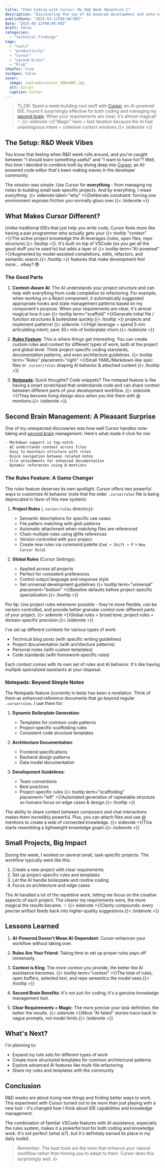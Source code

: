 ```yaml
---
title: "Vibe Coding with Cursor: My R&D Week Adventure 🚀"
description: "Discovering the joy of AI-powered development and note-taking with Cursor during R&D week"
publishDate: "2025-03-12T00:00:00Z"
date: "2025-03-12T00:00:00Z"
draft: false
categories:
  - "technical-findings"
tags:
  - "tools"
  - "productivity"
  - "cursor"
  - "second-brain"
  - "blog"
showToc: true
tocOpen: false
cover:
  image: /uploads/cursor_400x400.jpg
  alt: Cursor
  caption: Cursor
---
```


> TL;DR: Spent a week building cool stuff with [Cursor](https://cursor.com), an AI-powered IDE. Found it surprisingly effective for both coding and managing my [second brain](https://www.buildingasecondbrain.com/). When your requirements are clear, it's almost magical! ✨ {{< sidenote >}}"Magic" here = fast iteration because the AI had unambiguous intent + cohesive context windows.{{< /sidenote >}}

## The Setup: R&D Week Vibes

You know that feeling when R&D week rolls around, and you're caught between "I should learn something useful" and "I want to have fun"? Well, this time I decided to combine both by diving deep into [Cursor](https://cursor.com), an AI-powered code editor that's been making waves in the developer community.

The mission was simple: Use Cursor for    **everything** - from managing my notes to building small task-specific projects. And by everything, I mean *everything*. {{< sidenote label="why" >}}Deliberate constraint: forcing one environment exposes friction you normally gloss over.{{< /sidenote >}}

## What Makes Cursor Different?

Unlike traditional IDEs that just help you write code, Cursor feels more like having a pair programmer who actually gets your {{< tooltip "context" >}}The active project knowledge the AI leverages (rules, open files, repo structure).{{< /tooltip >}}. It's built on top of VSCode (so you get all the good stuff you're used to) but adds a layer of {{< tooltip term="AI-powered" >}}Augmented by model-assisted completions, edits, refactors, and semantic search.{{< /tooltip >}} features that make development feel more... vibey? 😎

### The Good Parts

1. **Context-Aware AI**: The AI understands your project structure and can help with everything from code completion to refactoring. For example, when working on a React component, it automatically suggested appropriate hooks and state management patterns based on my component's purpose. When your requirements are clear, it's almost magical how it can {{< tooltip term="scaffold" >}}Generate initial file / function structures & boilerplate quickly.{{< /tooltip >}} projects and implement patterns! {{< sidenote >}}High leverage = spend 5 min articulating intent; save 30+ min of boilerplate churn.{{< /sidenote >}}

2. **[Rules Feature](https://docs.cursor.com/context/rules-for-ai)**: This is where things get interesting. You can create custom rules and context for different types of work, both at the project and global level. Think project-specific coding standards, documentation patterns, and even architecture guidelines. {{< tooltip term="Rules" placement="right" >}}Small YAML/Markdown-like spec files in `.cursor/rules` shaping AI behavior & attached context.{{< /tooltip >}}

3. **[Notepads](https://docs.cursor.com/beta/notepads)**: Quick thoughts? Code snippets? The notepad feature is like having a smart scratchpad that understands code and can share context between different parts of your development workflow. {{< sidenote >}}They become living design docs when you link them with @ mentions.{{< /sidenote >}}

## Second Brain Management: A Pleasant Surprise

One of my unexpected discoveries was how well Cursor handles note-taking and [second brain](https://www.buildingasecondbrain.com/) management. Here's what made it click for me:

```markdown
- Markdown support is top-notch
- AI understands context across files
- Easy to maintain structure with rules
- Quick navigation between related notes
- File attachments for enhanced documentation
- Dynamic references using @ mentions
```

### The Rules Feature: A Game Changer

The rules feature deserves its own spotlight. Cursor offers two powerful ways to customize AI behavior (note that the older `.cursorrules` file is being deprecated in favor of this new system):

1. **Project Rules** (`.cursor/rules` directory):
   - Semantic descriptions for specific use cases
   - File pattern matching with glob patterns
   - Automatic attachment when matching files are referenced
   - Chain multiple rules using @file references
   - Version controlled with your project
   - Create new rules via command palette (`Cmd + Shift + P` > `New Cursor Rule`)

2. **Global Rules** (Cursor Settings):
   - Applied across all projects
   - Perfect for consistent preferences
   - Control output language and response style
   - Set universal development guidelines {{< tooltip term="universal" placement="bottom" >}}Baseline defaults before project-specific specialization.{{< /tooltip >}}

Pro tip: Use project rules whenever possible - they're more flexible, can be version controlled, and provide better granular control over different parts of your project. {{< sidenote >}}Global rules = broad tone; project rules = domain-specific precision.{{< /sidenote >}}

I've set up different contexts for various types of work:

- Technical blog posts (with specific writing guidelines)
- Project documentation (with architecture patterns)
- Personal notes (with custom templates)
- Code standards (with framework-specific rules)

Each context comes with its own set of rules and AI behavior. It's like having multiple specialized assistants at your disposal.

### Notepads: Beyond Simple Notes

The Notepads feature (currently in beta) has been a revelation. Think of them as enhanced reference documents that go beyond regular `.cursorrules`. I use them for:

1. **Dynamic Boilerplate Generation**:
   - Templates for common code patterns
   - Project-specific scaffolding rules
   - Consistent code structure templates

2. **Architecture Documentation**:
   - Frontend specifications
   - Backend design patterns
   - Data model documentation

3. **Development Guidelines**:
   - Team conventions
   - Best practices
   - Project-specific rules {{< tooltip term="scaffolding" placement="left" >}}Automated generation of repeatable structure so humans focus on edge cases & design.{{< /tooltip >}}

The ability to share context between composers and chat interactions makes them incredibly powerful. Plus, you can attach files and use @ mentions to create a web of connected knowledge. {{< sidenote >}}This starts resembling a lightweight knowledge graph.{{< /sidenote >}}

## Small Projects, Big Impact

During the week, I worked on several small, task-specific projects. The workflow typically went like this:

1. Create a new project with clear requirements
2. Set up project-specific rules and templates
3. Let the AI handle boilerplate and routine coding
4. Focus on architecture and edge cases

The AI handled a lot of the repetitive work, letting me focus on the creative aspects of each project. The clearer my requirements were, the more magical the results became. ✨ {{< sidenote >}}Clarity compounds: every precise artifact feeds back into higher-quality suggestions.{{< /sidenote >}}

## Lessons Learned

1. **AI-Powered Doesn't Mean AI-Dependent**: Cursor enhances your workflow without taking over.

2. **Rules Are Your Friend**: Taking time to set up proper rules pays off immensely.

3. **Context is King**: The more context you provide, the better the AI assistance becomes. {{< tooltip term="context" >}}The total of rules, open buffers, selected text, and repo semantics the model sees.{{< /tooltip >}}

4. **Second Brain Benefits**: It's not just for coding; it's a genuine knowledge management tool.

5. **Clear Requirements = Magic**: The more precise your task definition, the better the results. {{< sidenote >}}Most "AI failed" stories trace back to vague prompts, not model limits.{{< /sidenote >}}

## What's Next?

I'm planning to:
- Expand my rule sets for different types of work
- Create more structured templates for common architectural patterns
- Explore advanced AI features like multi-file refactoring
- Share my rules and templates with the community

## Conclusion

R&D weeks are about trying new things and finding better ways to work. This experiment with Cursor turned out to be more than just playing with a new tool - it's changed how I think about IDE capabilities and knowledge management.

The combination of familiar VSCode features with AI assistance, especially the rules system, makes it a powerful tool for both coding and knowledge work. It's not perfect (what is?), but it's definitely earned its place in my daily toolkit.

> Remember: The best tools are the ones that enhance your natural workflow rather than forcing you to adapt to them. Cursor does this surprisingly well. 👍
